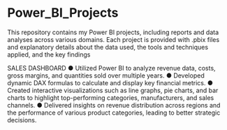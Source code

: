 # Power_BI_Projects
This repository contains my Power BI projects, including reports and data analyses across various domains. Each project is provided with .pbix files and explanatory details about the data used, the tools and techniques applied, and the key findings


SALES DASHBOARD
  ● Utilized Power BI to analyze revenue data, costs, gross margins, and quantities sold over multiple years.
  ● Developed dynamic DAX formulas to calculate and display key financial metrics.
  ● Created interactive visualizations such as line graphs, pie charts, and bar charts to highlight top-performing
    categories, manufacturers, and sales channels.
  ● Delivered insights on revenue distribution across regions and the performance of various product categories,
     leading to better strategic decisions.
     
